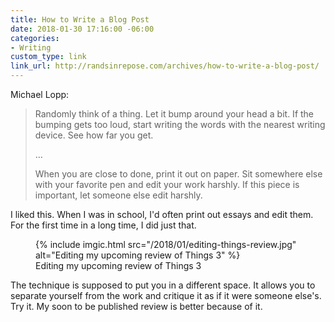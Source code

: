 ```yaml
---
title: How to Write a Blog Post
date: 2018-01-30 17:16:00 -06:00
categories:
- Writing
custom_type: link
link_url: http://randsinrepose.com/archives/how-to-write-a-blog-post/
---
```


Michael Lopp:

> Randomly think of a thing. Let it bump around your head a bit. If the bumping gets too loud, start writing the words with the nearest writing device. See how far you get.
>
> …
>
> When you are close to done, print it out on paper. Sit somewhere else with your favorite pen and edit your work harshly. If this piece is important, let someone else edit harshly.

I liked this. When I was in school, I'd often print out essays and edit them. For the first time in a long time, I did just that.

<figure class="extendout">
  {% include imgic.html src="/2018/01/editing-things-review.jpg" alt="Editing my upcoming review of Things 3" %}
  <figcaption>Editing my upcoming review of Things 3</figcaption>
</figure>

The technique is supposed to put you in a different space. It allows you to separate yourself from the work and critique it as if it were someone else's. Try it. My soon to be published review is better because of it.
